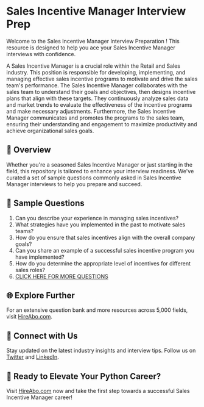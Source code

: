# Sales Incentive Manager Interview Prep

Welcome to the Sales Incentive Manager Interview Preparation ! This resource is designed to help you ace your Sales Incentive Manager interviews with confidence.

A Sales Incentive Manager is a crucial role within the Retail and Sales industry. This position is responsible for developing, implementing, and managing effective sales incentive programs to motivate and drive the sales team's performance. The Sales Incentive Manager collaborates with the sales team to understand their goals and objectives, then designs incentive plans that align with these targets. They continuously analyze sales data and market trends to evaluate the effectiveness of the incentive programs and make necessary adjustments. Furthermore, the Sales Incentive Manager communicates and promotes the programs to the sales team, ensuring their understanding and engagement to maximize productivity and achieve organizational sales goals.

## 🚀 Overview

Whether you're a seasoned Sales Incentive Manager or just starting in the field, this repository is tailored to enhance your interview readiness. We've curated a set of sample questions commonly asked in Sales Incentive Manager interviews to help you prepare and succeed.

## 📝 Sample Questions

1. Can you describe your experience in managing sales incentives?
2. What strategies have you implemented in the past to motivate sales teams?
3. How do you ensure that sales incentives align with the overall company goals?
4. Can you share an example of a successful sales incentive program you have implemented?
5. How do you determine the appropriate level of incentives for different sales roles?
6. [CLICK HERE FOR MORE QUESTIONS](https://hireabo.com/job/22_1_40/Sales%20Incentive%20Manager)

## 🌐 Explore Further

For an extensive question bank and more resources across 5,000 fields, visit [HireAbo.com](https://www.hireabo.com).

## 📱 Connect with Us

Stay updated on the latest industry insights and interview tips. Follow us on [Twitter](https://twitter.com/hireabo) and [LinkedIn](https://www.linkedin.com/in/hire-abo-3609972a8/).

## 🚀 Ready to Elevate Your Python Career?

Visit [HireAbo.com](https://www.hireabo.com) now and take the first step towards a successful Sales Incentive Manager career!